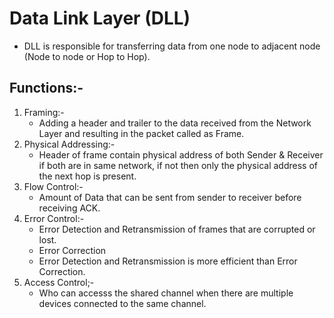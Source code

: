 # Data Link Layer (DLL)
- DLL is responsible for transferring data from one node to adjacent node (Node to node or Hop to Hop).

## Functions:-

1. Framing:- 
    - Adding a header and trailer to the data received from the Network Layer and resulting in the packet called as Frame.
2. Physical Addressing:-
    - Header of frame contain physical address of both Sender & Receiver if both are in same network, if not then only the physical address of the next hop is present.
3. Flow Control:-
    - Amount of Data that can be sent from sender to receiver before receiving ACK.
4. Error Control:-
    - Error Detection and Retransmission of frames that are corrupted or lost.
    - Error Correction
    - Error Detection and Retransmission is more efficient than Error Correction.
5. Access Control;-
    - Who can accesss the shared channel when there are multiple devices connected to the same channel.
